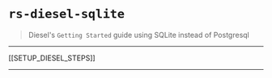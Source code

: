 # `rs-diesel-sqlite`

> Diesel's `Getting Started` guide using SQLite instead of Postgresql

---

[[SETUP_DIESEL_STEPS]]

---
